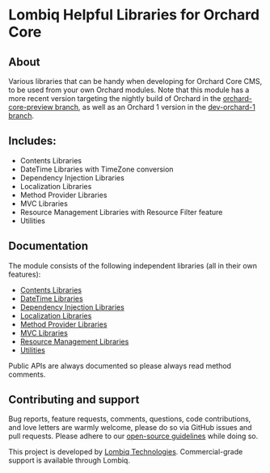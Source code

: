 # Lombiq Helpful Libraries for Orchard Core



## About

Various libraries that can be handy when developing for Orchard Core CMS, to be used from your own Orchard modules. Note that this module has a more recent version targeting the nightly build of Orchard in the [orchard-core-preview branch](https://github.com/Lombiq/Helpful-Libraries/tree/orchard-core-preview), as well as an Orchard 1 version in the [dev-orchard-1 branch](https://github.com/Lombiq/Helpful-Libraries/tree/dev-orchard-1).


## Includes:

- Contents Libraries
- DateTime Libraries with TimeZone conversion
- Dependency Injection Libraries
- Localization Libraries
- Method Provider Libraries
- MVC Libraries
- Resource Management Libraries with Resource Filter feature
- Utilities


## Documentation

The module consists of the following independent libraries (all in their own features):

- [Contents Libraries](Docs/ContentsLibraries.md)
- [DateTime Libraries](Docs/DateTimeLibraries.md)
- [Dependency Injection Libraries](Docs/DependencyInjectionLibraries.md)
- [Localization Libraries](Docs/LocalizationLibraries.md)
- [Method Provider Libraries](Docs/MethodProviderLibraries.md)
- [MVC Libraries](Docs/MvcLibraries.md)
- [Resource Management Libraries](Docs/ResourceManagementLibraries.md)
- [Utilities](Docs/Utilities.md)

Public APIs are always documented so please always read method comments.


## Contributing and support

Bug reports, feature requests, comments, questions, code contributions, and love letters are warmly welcome, please do so via GitHub issues and pull requests. Please adhere to our [open-source guidelines](https://lombiq.com/open-source-guidelines) while doing so.

This project is developed by [Lombiq Technologies](https://lombiq.com/). Commercial-grade support is available through Lombiq.
